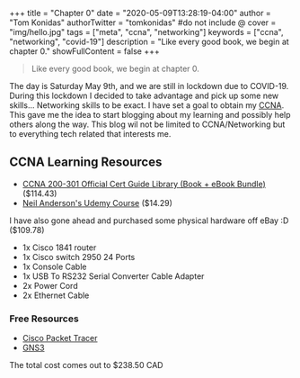 +++
title = "Chapter 0"
date = "2020-05-09T13:28:19-04:00"
author = "Tom Konidas"
authorTwitter = "tomkonidas" #do not include @
cover = "img/hello.jpg"
tags = ["meta", "ccna", "networking"]
keywords = ["ccna", "networking", "covid-19"]
description = "Like every good book, we begin at chapter 0."
showFullContent = false
+++

> Like every good book, we begin at chapter 0.

The day is Saturday May 9th, and we are still in lockdown due to COVID-19.
During this lockdown I decided to take advantage and pick up some new skills...
Networking skills to be exact. I have set a goal to obtain my [CCNA](https://www.cisco.com/c/en/us/training-events/training-certifications/certifications/associate/ccna.html).
This gave me the idea to start blogging about my learning and possibly help others along the way. This blog wil not be limited to CCNA/Networking but to everything tech related that interests me.


## CCNA Learning Resources

- [CCNA 200-301 Official Cert Guide Library (Book + eBook Bundle)](https://www.ciscopress.com/store/ccna-200-301-official-cert-guide-library-9781587147142) ($114.43)
- [Neil Anderson's Udemy Course](https://www.udemy.com/course/ccna-complete/) ($14.29)

I have also gone ahead and purchased some physical hardware off eBay :D ($109.78)
- 1x Cisco 1841 router
- 1x Cisco switch 2950 24 Ports
- 1x Console Cable
- 1x USB To RS232 Serial Converter Cable Adapter
- 2x Power Cord
- 2x Ethernet Cable

### Free Resources
- [Cisco Packet Tracer](https://www.netacad.com/courses/packet-tracer)
- [GNS3](https://www.gns3.com/)

The total cost comes out to $238.50 CAD